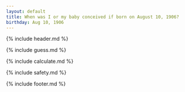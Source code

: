 ```yaml
---
layout: default
title: When was I or my baby conceived if born on August 10, 1906?
birthday: Aug 10, 1906
---
```


{% include header.md %}

{% include guess.md %}

{% include calculate.md %}

{% include safety.md %}

{% include footer.md %}



